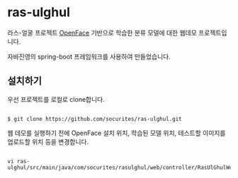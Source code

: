 # ras-ulghul
라스-얼굴 프로젝트 [OpenFace](https://cmusatyalab.github.io/openface/) 기반으로 학습한 분류 모델에 대한 웹데모 프로젝트입니다.

자바진영의 spring-boot 프레임워크를 사용하여 만들었습니다.


## 설치하기
우선 프로젝트를 로컬로 clone합니다.
<pre><code>
$ git clone https://github.com/socurites/ras-ulghul.git
</code></pre>

웹 데모를 실행하기 전에 OpenFace 설치 위치, 학습된 모델 위치, 테스트할 이미지를 업로드할 위치 등을 변경합니다.
<pre><code>
vi ras-ulghul/src/main/java/com/socurites/rasulghul/web/controller/RasUlGhulWebController.java
</code></pre>
